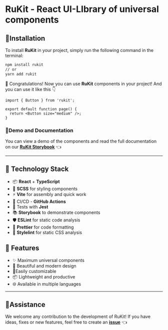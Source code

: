 # RuKit - React UI-LIbrary of universal components

## 🌟Installation

To install **RuKit** in your project, simply run the following command in the terminal:

```bash
npm install rukit
// or
yarn add rukit
```

🎉 Congratulations! Now you can use **RuKit** components in your project!
And you can use it like this 👇

```tsx
import { Button } from 'rukit';

export default function page() {
  return <Button size="medium" />;
}
```

### 🚀Demo and Documentation

You can view a demo of the components and read the full documentation on our **[RuKit Storybook](https://663e4acc3dc9d3156a445e7a-wdgnnoijzt.chromatic.com/?path=/docs/intro-getting-started--documentation)** 👈

---

## 🧰 Technology Stack

- 📦 **React** + **TypeScript**
- 💐 **SCSS** for styling components
- ⚡ **Vite** for assembly and quick work
- 🛞 CI/CD - **GitHub Actions**
- 🔬 Tests with **Jest**
- 📚 **Storybook** to demonstrate components
- 🛡 **ESLint** for static code analysis
- 💅 **Prettier** for code formatting
- 💫 **Stylelint** for static CSS analysis

## 🌈 Features

- ✨ Maximum universal components
- 🎨 Beautiful and modern design
- 🔩Easily customizable
- 📦 Lightweight and productive
- 🌐 Available in multiple languages

---

## 🤝Assistance

We welcome any contribution to the development of RuKit! If you have ideas, fixes or new features, feel free to create an **[issue](https://github.com/RudinMaxim/RuKit/issues)** 👈
